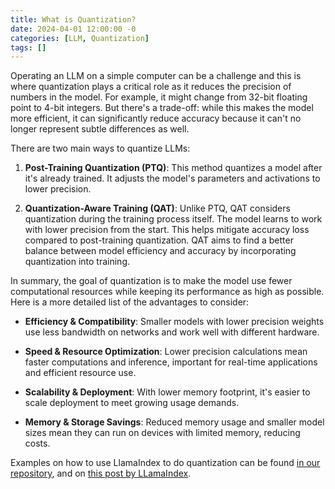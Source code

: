 ```yaml
---
title: What is Quantization?
date: 2024-04-01 12:00:00 -0
categories: [LLM, Quantization]
tags: []
---
```


Operating an LLM on a simple computer can be a challenge and this is where quantization plays a critical role as it reduces the precision of numbers in the model. For example, it might change from 32-bit floating point to 4-bit integers. But there's a trade-off: while this makes the model more efficient, it can significantly reduce accuracy because it can't no longer represent subtle differences as well.

There are two main ways to quantize LLMs:

1. **Post-Training Quantization (PTQ)**: This method quantizes a model after it's already trained. It adjusts the model's parameters and activations to lower precision.

2. **Quantization-Aware Training (QAT)**: Unlike PTQ, QAT considers quantization during the training process itself. The model learns to work with lower precision from the start. This helps mitigate accuracy loss compared to post-training quantization. QAT aims to find a better balance between model efficiency and accuracy by incorporating quantization into training.

In summary, the goal of quantization is to make the model use fewer computational resources while keeping its performance as high as possible. Here is a more detailed list of the advantages to consider:

- **Efficiency & Compatibility**: Smaller models with lower precision weights use less bandwidth on networks and work well with different hardware.

- **Speed & Resource Optimization**: Lower precision calculations mean faster computations and inference, important for real-time applications and efficient resource use.

- **Scalability & Deployment**: With lower memory footprint, it's easier to scale deployment to meet growing usage demands.

- **Memory & Storage Savings**: Reduced memory usage and smaller model sizes mean they can run on devices with limited memory, reducing costs.

Examples on how to use LlamaIndex to do quantization can be found [in our repository](https://github.com/bubl-ai/llamaindex-project/blob/main/examples/quantization/mistral_quantization.ipynb), and on [this post by LLamaIndex](https://twitter.com/llama_index/status/1711049190649061786).